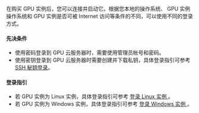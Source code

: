在购买 GPU 实例后，您可以连接并启动它。根据您本地的操作系统、 GPU 实例操作系统和 GPU 实例是否可被 Internet 访问等条件的不同，可以使用不同的登录方式。
#### 先决条件
- 使用密码登录到 GPU 云服务器时，需要使用管理员帐号和密码。
- 使用密钥登录到 GPU 云服务器时需要创建并下载私钥，具体登录指引可参考 [SSH 秘钥登录](/doc/product/213/5436#.E4.BD.BF.E7.94.A8-.E5.AF.86.E9.92.A5-.E7.99.BB.E5.BD.95.E7.9A.84.E5.85.88.E5.86.B3.E6.9D.A1.E4.BB.B63)。

#### 登录指引
- 若 GPU 实例为 Linux 实例，具体登录指引可参考 [登录 Linux 实例
](/document/product/213/5436)。
- 若 GPU 实例为 Windows 实例，具体登录指引可参考 [登录 Windows 实例
](/document/product/213/5435)。
